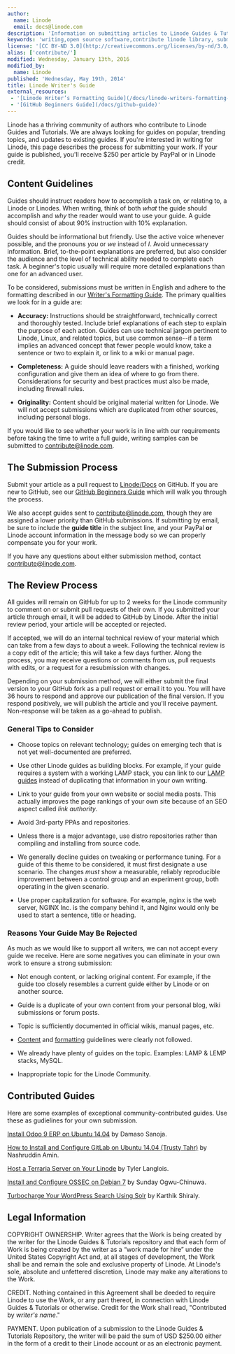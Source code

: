 ```yaml
---
author:
  name: Linode
  email: docs@linode.com
description: 'Information on submitting articles to Linode Guides & Tutorials, including benefits and procedures.'
keywords: 'writing,open source software,contribute linode library, submissions,linode guides and tutorials,guides,tutorials'
license: '[CC BY-ND 3.0](http://creativecommons.org/licenses/by-nd/3.0/us/)'
alias: ['contribute/']
modified: Wednesday, January 13th, 2016
modified_by:
  name: Linode
published: 'Wednesday, May 19th, 2014'
title: Linode Writer's Guide
external_resources:
 - '[Linode Writer’s Formatting Guide](/docs/linode-writers-formatting-guide)'
 - '[GitHub Beginners Guide](/docs/github-guide)'
---
```


Linode has a thriving community of authors who contribute to Linode Guides and Tutorials. We are always looking for guides on popular, trending topics, and updates to existing guides. If you're interested in writing for Linode, this page describes the process for submitting your work. If your guide is published, you'll receive $250 per article by PayPal or in Linode credit.

## Content Guidelines

Guides should instruct readers how to accomplish a task on, or relating to, a Linode or Linodes. When writing, think of both *what* the guide should accomplish and *why* the reader would want to use your guide. A guide should consist of about 90% instruction with 10% explanation.

Guides should be informational but friendly. Use the active voice whenever possible, and the pronouns *you* or *we* instead of *I*. Avoid unnecessary information. Brief, to-the-point explanations are preferred, but also consider the audience and the level of technical ability needed to complete each task. A beginner's topic usually will require more detailed explanations than one for an advanced user.

To be considered, submissions must be written in English and adhere to the formatting described in our [Writer's Formatting Guide](/docs/linode-writers-formatting-guide). The primary qualities we look for in a guide are:

*   **Accuracy:** Instructions should be straightforward, technically correct and thoroughly tested. Include brief explanations of each step to explain the purpose of each action. Guides can use technical jargon pertinent to Linode, Linux, and related topics, but use common sense--if a term implies an advanced concept that fewer people would know, take a sentence or two to explain it, or link to a wiki or manual page.

*   **Completeness:** A guide should leave readers with a finished, working configuration and give them an idea of where to go from there. Considerations for security and best practices must also be made, including firewall rules.

*   **Originality:** Content should be original material written for Linode. We will not accept submissions which are duplicated from other sources, including personal blogs.

If you would like to see whether your work is in line with our requirements before taking the time to write a full guide, writing samples can be submitted to <contribute@linode.com>.

## The Submission Process

Submit your article as a pull request to [Linode/Docs](https://github.com/linode/docs/) on GitHub. If you are new to GitHub, see our [GitHub Beginners Guide](/docs/github-guide) which will walk you through the process.

We also accept guides sent to <contribute@linode.com>, though they are assigned a lower priority than GitHub submissions. If submitting by email, be sure to include the **guide title** in the subject line, and your PayPal **or** Linode account information in the message body so we can properly compensate you for your work.

If you have any questions about either submission method, contact <contribute@linode.com>.

## The Review Process

All guides will remain on GitHub for up to 2 weeks for the Linode community to comment on or submit pull requests of their own. If you submitted your article through email, it will be added to GitHub by Linode. After the initial review period, your article will be accepted or rejected.

If accepted, we will do an internal technical review of your material which can take from a few days to about a week. Following the technical review is a copy edit of the article; this will take a few days further. Along the process, you may receive questions or comments from us, pull requests with edits, or a request for a resubmission with changes.

Depending on your submission method, we will either submit the final version to your GitHub fork as a pull request or email it to you. You will have 36 hours to respond and approve our publication of the final version. If you respond positively, we will publish the article and you'll receive payment. Non-response will be taken as a go-ahead to publish.


### General Tips to Consider

*   Choose topics on relevant technology; guides on emerging tech that is not yet well-documented are preferred.

*   Use other Linode guides as building blocks.	For example, if your guide requires a system with a working LAMP stack, you can link to our [LAMP guides](/docs/websites/lamp) instead of duplicating that information in your own writing.

*   Link to your guide from your own website or social media posts. This actually improves the page rankings of your own site because of an SEO aspect called *link authority*.

*   Avoid 3rd-party PPAs and repositories.

*   Unless there is a major advantage, use distro repositories rather than compiling and installing from source code.

*   We generally decline guides on tweaking or performance tuning. For a guide of this theme to be considered, it must first designate a use scenario. The changes *must* show a measurable, reliably reproducible improvement between a control group and an experiment group, both operating in the given scenario.

*   Use proper capitalization for software. For example, nginx is the web server, NGINX Inc. is the company behind it, and Nginx would only be used to start a sentence, title or heading.

### Reasons Your Guide May Be Rejected

As much as we would like to support all writers, we can not accept every guide we receive. Here are some negatives you can eliminate in your own work to ensure a strong submission:

*   Not enough content, or lacking original content. For example, if the guide too closely resembles a current guide either by Linode or on another source.

*   Guide is a duplicate of your own content from your personal blog, wiki submissions or forum posts.

*   Topic is sufficiently documented in official wikis, manual pages, etc.

*   [Content](#content-guidelines) and [formatting](/docs/linode-writers-formatting-guide/) guidelines were clearly not followed.

*   We already have plenty of guides on the topic. Examples: LAMP & LEMP stacks, MySQL.

*   Inappropriate topic for the Linode Community.


## Contributed Guides

Here are some examples of exceptional community-contributed guides. Use these as gudielines for your own submission.

[Install Odoo 9 ERP on Ubuntu 14.04](/docs/websites/cms/install-odoo-9-erp-on-ubuntu-14-04) by Damaso Sanoja.

[How to Install and Configure GitLab on Ubuntu 14.04 (Trusty Tahr)](/docs/applications/development/how-to-install-and-configure-gitlab-on-ubuntu-14-04-trusty-tahr/) by Nashruddin Amin.

[Host a Terraria Server on Your Linode](https://www.linode.com/docs/applications/game-servers/host-a-terraria-server-on-your-linode) by Tyler Langlois.

[Install and Configure OSSEC on Debian 7](/docs/security/ossec-ids-debian-7) by Sunday Ogwu-Chinuwa.

[Turbocharge Your WordPress Search Using Solr](/docs/websites/cms/turbocharge-wordpress-search-with-solr) by Karthik Shiraly.

## Legal Information

COPYRIGHT OWNERSHIP. Writer agrees that the Work is being created by the writer for the Linode Guides & Tutorials repository and that each form of Work is being created by the writer as a “work made for hire” under the United States Copyright Act and, at all stages of development, the Work shall be and remain the sole and exclusive property of Linode. At Linode's sole, absolute and unfettered discretion, Linode may make any alterations to the Work.

CREDIT. Nothing contained in this Agreement shall be deeded to require Linode to use the Work, or any part thereof, in connection with Linode Guides & Tutorials or otherwise. Credit for the Work shall read, "Contributed by *writer's name*."

PAYMENT. Upon publication of a submission to the Linode Guides & Tutorials Repository, the writer will be paid the sum of USD $250.00 either in the form of a credit to their Linode account or as an electronic payment.